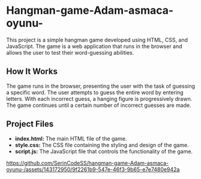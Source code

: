 # Hangman-game-Adam-asmaca-oyunu-

This project is a simple hangman game developed using HTML, CSS, and JavaScript. The game is a web application that runs in the browser and allows the user to test their word-guessing abilities.

## How It Works

The game runs in the browser, presenting the user with the task of guessing a specific word. The user attempts to guess the entire word by entering letters. With each incorrect guess, a hanging figure is progressively drawn. The game continues until a certain number of incorrect guesses are made.

## Project Files

- **index.html:** The main HTML file of the game.
- **style.css:** The CSS file containing the styling and design of the game.
- **script.js:** The JavaScript file that controls the functionality of the game.










https://github.com/SerinCodeSS/hangman-game-Adam-asmaca-oyunu-/assets/143172950/9f2261b9-547e-46f3-9b65-e7e7480e942a


